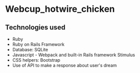 # Webcup_hotwire_chicken

## Technologies used

- Ruby
- Ruby on Rails Framework
- Database: SQLite
- Javascript - Webpack and built-in Rails framework Stimulus
- CSS helpers: Bootstrap
- Use of API to make a response about user's dream
